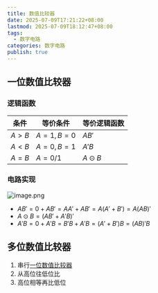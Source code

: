 ```yaml
---
title: 数值比较器
date: 2025-07-09T17:21:22+08:00
lastmod: 2025-07-09T18:12:47+08:00
tags:
  - 数字电路
categories: 数字电路
publish: true
---
```


## 一位数值比较器

### 逻辑函数

| 条件    | 等价条件      | 等价逻辑函数     |
| ----- | --------- | ---------- |
| $A>B$ | $A=1,B=0$ | $AB'$      |
| $A<B$ | $A=0,B=1$ | $A'B$      |
| $A=B$ | $A=0 / 1$ | $A\odot B$ |

### 电路实现

![image.png](https://s2.loli.net/2025/07/09/uMXh8OGcSxTzwYF.png)

- $AB'=0+AB'=AA'+AB'=A(A'+B')=A(AB)'$
- $A \odot B=(AB'+A'B)'$
- $A'B=0+A'B=B'B+A'B=(A'+B')B=(AB)'B$

## 多位数值比较器

1. 串行[一位数值比较器](%E6%95%B0%E5%80%BC%E6%AF%94%E8%BE%83%E5%99%A8.md#)
2. 从高位往低位比
3. 高位相等再比低位
